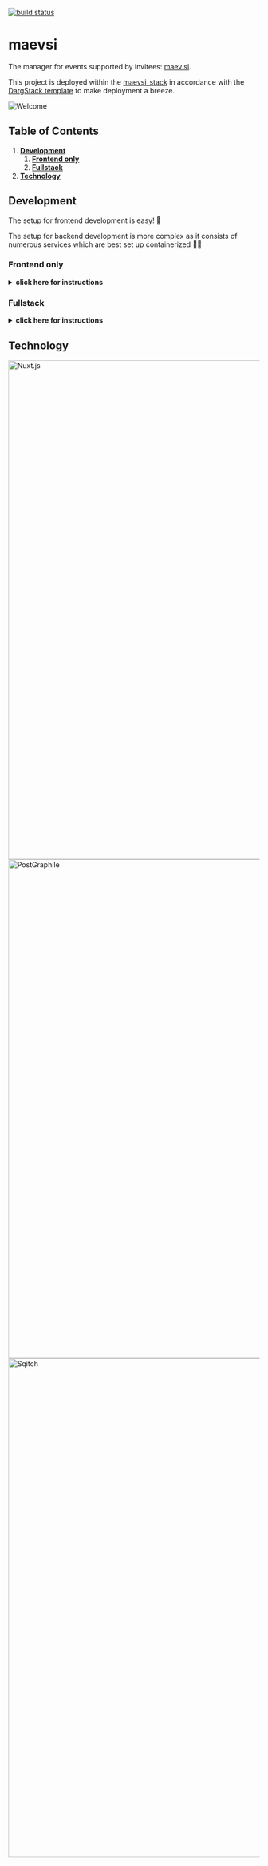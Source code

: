 [![build status](https://github.com/maevsi/maevsi/workflows/CI/badge.svg)](https://github.com/maevsi/maevsi/actions?query=workflow%3ACI "build status")


# maevsi

The manager for events supported by invitees: [maev.si](https://maev.si/).

This project is deployed within the [maevsi_stack](https://github.com/maevsi/maevsi_stack/) in accordance with the [DargStack template](https://github.com/dargmuesli/dargstack_template/) to make deployment a breeze.

![Welcome](docs/assets/hero.png "maevsi")

## Table of Contents
1. **[Development](#development)**
    1. **[Frontend only](#frontend-only)**
    1. **[Fullstack](#fullstack)**
1. **[Technology](#technology)**

## Development

The setup for frontend development is easy! 💅

The setup for backend development is more complex as it consists of numerous services which are best set up containerized 🧑‍💻

### Frontend only

<details>
  <summary><b>click here for instructions</b></summary>

#### Preparation

1. (optional) if you're on Windows, you might want to [setup WSL](https://docs.microsoft.com/en-us/windows/wsl/install) to be able to use all Linux functionality this project utilizes
1. [install Git](https://git-scm.com/) to download this project's modules and participate in version management
1. [install nvm](https://github.com/nvm-sh/nvm#installing-and-updating) to be able to switch the currently active [Node.js](https://nodejs.org/en/) version on your machine (useful when working on multiple Node.js projects)
1. [install mkcert](https://github.com/FiloSottile/mkcert#installation) for development certificate generation and installation, so that all services are available through https

#### Setup

1. create a directory named `maevsi` in a directory of your liking
1. download this repository into that newly created directory:
    ```sh
    cd maevsi
    git clone https://github.com/maevsi/maevsi.git
    ```
1. switch into the `maevsi` subdirectory and setup Node:
    ```sh
    cd maevsi
    nvm install
    nvm use
    ```
1. then install all dependencies using [pnpm](https://pnpm.io/), including the **nuxt** directory:
    ```sh
    corepack enable
    pnpm install

    cd nuxt
    pnpm install
    ```
    If there is an issue regarding OpenSSL, then you might want to set the environment variable `NODE_OPTIONS=--openssl-legacy-provider` and try again.
1. finally, start the frontend:

    ```sh
    pnpm dev
    ```
1. you should now be able to access maevsi under https://localhost:3000/! 🎉

</details>

### Fullstack
<details>
  <summary><b>click here for instructions</b></summary>

#### Preparation

1. if you're on Windows, [setup WSL](https://docs.microsoft.com/en-us/windows/wsl/install) to be able to use all Linux functionality this project utilizes
1. [install Git](https://git-scm.com/) to download this project's modules and participate in version management
1. [install nvm](https://github.com/nvm-sh/nvm#installing-and-updating) to be able to switch the currently active [Node.js](https://nodejs.org/en/) version on your machine
1. [install mkcert](https://github.com/FiloSottile/mkcert#installation) for development certificate generation and installation, so that all services are available through https
1. [install Docker](https://docs.docker.com/engine/install/) so that all services run in their [containers](https://en.wikipedia.org/wiki/Containerization)
1. [install dargstack](https://github.com/dargmuesli/dargstack#installation-example) to bootstrap a [Docker stack](https://docs.docker.com/engine/reference/commandline/stack/) setup


#### Setup

1. create a directory named `maevsi` in a directory of your liking
1. download the project modules [maevsi](https://github.com/maevsi/maevsi), [maevsi_stack](https://github.com/maevsi/maevsi_stack) and [stomper](https://github.com/maevsi/stomper) into that newly created directory:
    ```sh
    cd maevsi
    git clone https://github.com/maevsi/maevsi.git
    git clone https://github.com/maevsi/maevsi_stack.git
    git clone https://github.com/maevsi/stomper.git
    ```
    **maevsi** contains the frontend and database migrations, **maevsi_stack** is the service configuration and **stomper** is the service that sends out emails.
1. switch into the `maevsi` subdirectory and setup Node:
    ```sh
    cd maevsi
    nvm install
    nvm use
    ```
1. then install all dependencies using [pnpm](https://pnpm.io/), including the **nuxt** directory:
    ```sh
    corepack enable
    pnpm install

    cd nuxt
    pnpm install
    ```
    If there is an issue regarding OpenSSL, then you might want to set the environment variable `NODE_OPTIONS=--openssl-legacy-provider` and try again.
1. configure maevsi's [DargStack](https://github.com/dargmuesli/dargstack) then:
    ```sh
    cd ../../maevsi_stack/src/development
    cp stack.env.template stack.env
    pnpm store path
    $EDITOR stack.env # fill PNPM_STORE_DIR with what's printed by the previous command
    ```
1. install a root development certificate on your system and create subcertificates for the application:
    ```sh
    mkcert -install
    ./certificates/mkcert.sh
    ```
1. you are now ready to start everything up:
    ```sh
    cd ../../
    dargstack deploy
    ```
1. finally, create the Docker development images for `maevsi` and `stomper` so that their services start successfully:
    ```sh
    dargstack build maevsi
    dargstack build stomper
    ```
1. you should now be able to access maevsi under https://localhost! 🎉

    If there are issues, you can debug the services as described in the following "Container Management" section.


#### Container Management

To see if services are running or not you can use [Portainer](https://www.portainer.io/) if you prefer a web view instead of the command line:
```sh
sudo docker run --name portainer --restart=always -d -p 9000:9000 -v /var/run/docker.sock:/var/run/docker.sock -v portainer_data:/data portainer/portainer-ce
```
Access Portainer on `http://localhost:9000` then.
Create a user, add an environment, start the Docker wizard, choose "Socket", name it e.g. "local" and close the wizard.
Under "home", select the newly created environment then.
You'll have access to all containers, images, volumes and more via the left sidebar then.


#### Sqitch

In case you want to apply or revert the database migrations, you need to use [Sqitch](https://sqitch.org/).

The `sqitch` directory in this repository contains a `sqitch` executable that you can use to interact with the migrations residing in the directory's subdirectories.
For example, run `./sqitch deploy` to fill the database with structure like tables, types and policies.

In case you want to be able to simple call `sqitch deploy` without `./` instead, add an `alias sqitch="./sqitch"` to your shell configuration (`~/.bashrc`, `~/.zshrc`, ...).
</details>


## Technology

<img src="https://nuxtjs.org/design-kit/colored-text.svg" alt="Nuxt.js" width="1000"/>
<img src="https://www.graphile.org/static/postgres_postgraphile_graphql-4b238552d875fe06196ba3bda74c6d2b.png" alt="PostGraphile" width="1000"/>
<img src="https://sqitch.org/img/sqitch-logo.svg" alt="Sqitch" width="1000"/>
